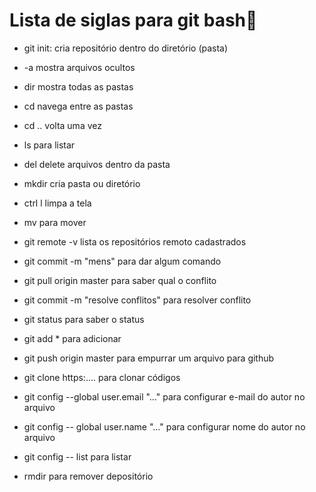 # Lista de siglas para git bash🤝

- git init: cria repositório dentro do diretório (pasta)

- -a mostra arquivos ocultos

- dir mostra todas as pastas

- cd navega entre as pastas

- cd .. volta uma vez

- ls para listar

- del delete arquivos dentro da pasta

- mkdir cria pasta ou diretório

- ctrl l limpa a tela

- mv para mover

- git remote -v lista os repositórios remoto cadastrados

- git commit -m "mens" para dar algum comando

- git pull origin master para saber qual o conflito

- git commit -m "resolve conflitos" para resolver conflito

- git status para saber o status

- git add * para adicionar

- git push origin master para empurrar um arquivo para github

- git clone https:.... para clonar códigos

- git config --global user.email "..." para configurar e-mail do autor no arquivo

- git config -- global user.name "..." para configurar nome do autor no arquivo

- git config -- list para listar

- rmdir para remover depositório

  